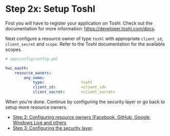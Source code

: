 Step 2x: Setup Toshl
=====================
First you will have to register your application on Toshl. Check out the
documentation for more information: https://developer.toshl.com/docs.

Next configure a resource owner of type `toshl` with appropriate
`client_id`, `client_secret` and `scope`. Refer to the Toshl documentation
for the available scopes.

```yaml
# app/config/config.yml

hwi_oauth:
    resource_owners:
        any_name:
            type:                toshl
            client_id:           <client_id>
            client_secret:       <client_secret>
```

When you're done. Continue by configuring the security layer or go back to
setup more resource owners.

- [Step 2: Configuring resource owners (Facebook, GitHub, Google, Windows Live and others](../2-configuring_resource_owners.md)
- [Step 3: Configuring the security layer](../3-configuring_the_security_layer.md).
